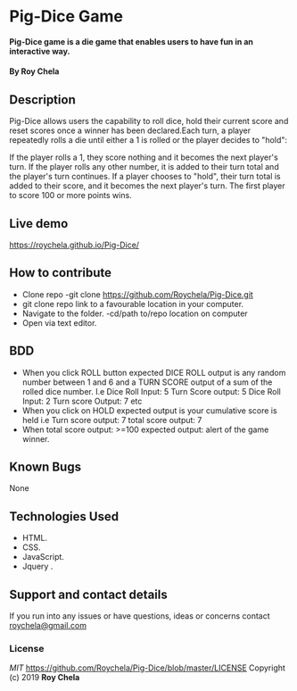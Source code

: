 # Pig-Dice Game
#### Pig-Dice game is a die game that enables users to have fun in an interactive way.
#### By **Roy Chela**
## Description
Pig-Dice allows users the capability to roll dice, hold their current score and reset scores once a winner has been declared.Each turn, a player repeatedly rolls a die until either a 1 is rolled or the player decides to "hold":

If the player rolls a 1, they score nothing and it becomes the next player's turn.
If the player rolls any other number, it is added to their turn total and the player's turn continues.
If a player chooses to "hold", their turn total is added to their score, and it becomes the next player's turn.
The first player to score 100 or more points wins.
## Live demo
https://roychela.github.io/Pig-Dice/
## How to contribute
* Clone repo
  -git clone https://github.com/Roychela/Pig-Dice.git
* git clone repo link to a favourable location in your computer.
* Navigate to the folder.
  -cd/path to/repo location on computer
* Open via text editor.
## BDD
* When you click ROLL button expected DICE ROLL output is any random number between 1 and 6 and a TURN SCORE output of a sum of the rolled dice number. I.e Dice Roll Input: 5  Turn Score output: 5
Dice Roll Input: 2  Turn score Output: 7 etc
* When you click on HOLD expected output is your cumulative score is held i.e Turn score output: 7 total score output: 7
* When total score output: >=100 expected output: alert of the game winner.
## Known Bugs
None
## Technologies Used
* HTML.
* CSS.
* JavaScript.
* Jquery .
## Support and contact details
If you run into any issues or have questions, ideas or concerns contact roychela@gmail.com
### License
*MIT*
https://github.com/Roychela/Pig-Dice/blob/master/LICENSE
Copyright (c) 2019 **Roy Chela**
